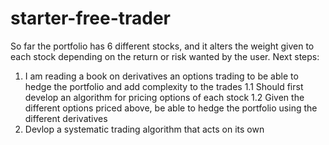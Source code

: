 # starter-free-trader

So far the portfolio has 6 different stocks, and it alters the weight given to each stock depending on the return or risk wanted by the user.
Next steps: 
1. I am reading a book on derivatives an options trading to be able to hedge the portfolio and add complexity to the trades
  1.1 Should first develop an algorithm for pricing options of each stock
  1.2 Given the different options priced above, be able to hedge the portfolio using the different derivatives
2. Devlop a systematic trading algorithm that acts on its own
  
